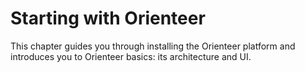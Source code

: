 # Starting with Orienteer

This chapter guides you through installing the Orienteer platform and  introduces you to Orienteer basics: its architecture and UI.